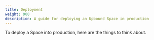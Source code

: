 ```yaml
---
title: Deployment
weight: 900
description: A guide for deploying an Upbound Space in production
---
```


To deploy a Space into production, here are the things to think about.